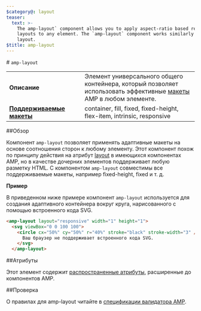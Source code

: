 ```yaml
---
$category@: layout
teaser:
  text: >-
    The amp-layout` component allows you to apply aspect-ratio based responsive
    layouts to any element. The `amp-layout` component works similarly to the
    layout.
$title: amp-layout
---
```


<!--- Reformatted by Reftar! for AMP (go/reftar) on 2019-06-13 -->
<!---
       Copyright 2016 The AMP HTML Authors. All Rights Reserved.

       Licensed under the Apache License, Version 2.0 (the "License");
     you may not use this file except in compliance with the License.
     You may obtain a copy of the License at

     http://www.apache.org/licenses/LICENSE-2.0

     Unless required by applicable law or agreed to in writing, software
     distributed under the License is distributed on an "AS-IS" BASIS,
     WITHOUT WARRANTIES OR CONDITIONS OF ANY KIND, either express or implied.
     See the License for the specific language governing permissions and
     limitations under the License.
-->

#<a name="amp-layout"></a> `amp-layout`

<table>
  <tr>
    <td width="40%"><strong>Описание</strong></td>
    <td>Элемент универсального общего контейнера, который позволяет использовать эффективные <a href="https://www.ampproject.org/docs/guides/responsive/control_layout#the-layout-attribute">макеты</a> AMP в любом элементе.</td>
  </tr>
  <tr>
    <td class="col-fourty"><strong><a href="https://www.ampproject.org/docs/guides/responsive/control_layout.html">Поддерживаемые макеты</a></strong></td>
    <td>container, fill, fixed, fixed-height, flex-item, intrinsic, responsive</td>
  </tr>
</table>

##Обзор

Компонент `amp-layout` позволяет применять адаптивные макеты на основе соотношения сторон к любому элементу. Этот компонент похож по принципу действия на атрибут [layout](https://www.ampproject.org/docs/guides/responsive/control_layout#the-layout-attribute) в имеющихся компонентах AMP, но в качестве дочерних элементов поддерживает любую разметку HTML. С компонентом `amp-layout` совместимы все поддерживаемые макеты, например fixed-height, fixed и т. д.

**Пример**

В приведенном ниже примере компонент `amp-layout` используется для создания адаптивного контейнера вокруг круга, нарисованного с помощью встроенного кода SVG.

```html
<amp-layout layout="responsive" width="1" height="1">
  <svg viewBox="0 0 100 100">
    <circle cx="50%" cy="50%" r="40%" stroke="black" stroke-width="3" />
      Ваш браузер не поддерживает встроенного кода SVG.
    </svg>
  </amp-layout>
```

##Атрибуты

Этот элемент содержит [распространенные атрибуты](https://www.ampproject.org/docs/reference/common_attributes), расширенные до компонентов AMP.

##Проверка

О правилах для amp-layout читайте в [спецификации валидатора AMP](https://github.com/ampproject/amphtml/blob/master/validator/validator-main.protoascii).
